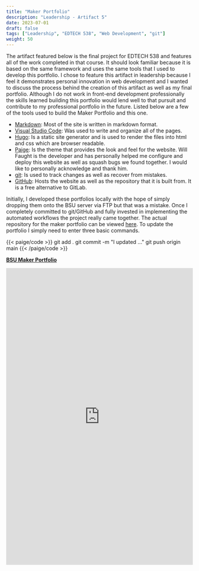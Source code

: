 ```yaml
---
title: "Maker Portfolio"
description: "Leadership - Artifact 5"
date: 2023-07-01
draft: false
tags: ["Leadership", "EDTECH 538", "Web Development", "git"]
weight: 50
---
```

The artifact featured below is the final project for EDTECH 538 and features all of the work completed in that course. It should look familiar because it is based on the same framework and uses the same tools that I used to develop this portfolio. I chose to feature this artifact in leadership because I feel it demonstrates personal innovation in web development and I wanted to discuss the process behind the creation of this artifact as well as my final portfolio. Although I do not work in front-end development professionally the skills learned building this portfolio would lend well to that pursuit and contribute to my professional portfolio in the future. Listed below are a few of the tools used to build the Maker Portfolio and this one.

- [Markdown](https://www.markdownguide.org/): Most of the site is written in markdown format.
- [Visual Studio Code](https://code.visualstudio.com/): Was used to write and organize all of the pages.
- [Hugo](https://gohugo.io/): Is a static site generator and is used to render the files into html and css which are browser readable.
- [Paige](https://willfaught.com/paige/): Is the theme that provides the look and feel for the website.  Will Faught is the developer and has personally helped me configure and deploy this website as well as squash bugs we found together.  I would like to personally acknowledge and thank him.
- [git](https://git-scm.com/): Is used to track changes as well as recover from mistakes.
- [GitHub](https://github.com/): Hosts the website as well as the repository that it is built from. It is a free alternative to GitLab.

Initially, I developed these portfolios locally with the hope of simply dropping them onto the BSU server via FTP but that was a mistake. Once I completely committed to git/GitHub and fully invested in implementing the automated workflows the project really came together.  The actual repository for the maker portfolio can be viewed [here](https://github.com/axjms1/maker_portfolio). To update the portfolio I simply need to enter three basic commands.

{{< paige/code >}}
git add .
git commit -m "I updated ..."
git push origin main
{{< /paige/code >}}


**[BSU Maker Portfolio](https://axjms1.github.io/maker_portfolio/)**

<p><iframe src="https://axjms1.github.io/maker_portfolio/" frameborder="0" width="100%" height="800" allowfullscreen="true" mozallowfullscreen="true" webkitallowfullscreen="true"></iframe></p>
